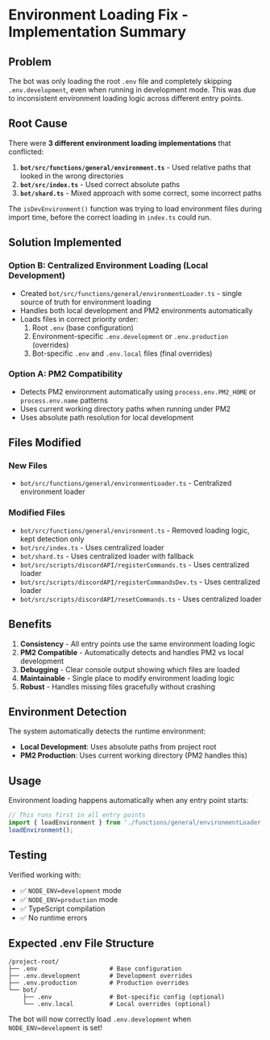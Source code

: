 # Environment Loading Fix - Implementation Summary

## Problem

The bot was only loading the root `.env` file and completely skipping `.env.development`, even when running in development mode. This was due to inconsistent environment loading logic across different entry points.

## Root Cause

There were **3 different environment loading implementations** that conflicted:

1. **`bot/src/functions/general/environment.ts`** - Used relative paths that looked in the wrong directories
2. **`bot/src/index.ts`** - Used correct absolute paths
3. **`bot/shard.ts`** - Mixed approach with some correct, some incorrect paths

The `isDevEnvironment()` function was trying to load environment files during import time, before the correct loading in `index.ts` could run.

## Solution Implemented

### Option B: Centralized Environment Loading (Local Development)

- Created `bot/src/functions/general/environmentLoader.ts` - single source of truth for environment loading
- Handles both local development and PM2 environments automatically
- Loads files in correct priority order:
  1. Root `.env` (base configuration)
  2. Environment-specific `.env.development` or `.env.production` (overrides)
  3. Bot-specific `.env` and `.env.local` files (final overrides)

### Option A: PM2 Compatibility

- Detects PM2 environment automatically using `process.env.PM2_HOME` or `process.env.name` patterns
- Uses current working directory paths when running under PM2
- Uses absolute path resolution for local development

## Files Modified

### New Files

- `bot/src/functions/general/environmentLoader.ts` - Centralized environment loader

### Modified Files

- `bot/src/functions/general/environment.ts` - Removed loading logic, kept detection only
- `bot/src/index.ts` - Uses centralized loader
- `bot/shard.ts` - Uses centralized loader with fallback
- `bot/src/scripts/discordAPI/registerCommands.ts` - Uses centralized loader
- `bot/src/scripts/discordAPI/registerCommandsDev.ts` - Uses centralized loader
- `bot/src/scripts/discordAPI/resetCommands.ts` - Uses centralized loader

## Benefits

1. **Consistency** - All entry points use the same environment loading logic
2. **PM2 Compatible** - Automatically detects and handles PM2 vs local development
3. **Debugging** - Clear console output showing which files are loaded
4. **Maintainable** - Single place to modify environment loading logic
5. **Robust** - Handles missing files gracefully without crashing

## Environment Detection

The system automatically detects the runtime environment:

- **Local Development**: Uses absolute paths from project root
- **PM2 Production**: Uses current working directory (PM2 handles this)

## Usage

Environment loading happens automatically when any entry point starts:

```javascript
// This runs first in all entry points
import { loadEnvironment } from './functions/general/environmentLoader.js';
loadEnvironment();
```

## Testing

Verified working with:

- ✅ `NODE_ENV=development` mode
- ✅ `NODE_ENV=production` mode
- ✅ TypeScript compilation
- ✅ No runtime errors

## Expected .env File Structure

```
/project-root/
├── .env                    # Base configuration
├── .env.development        # Development overrides
├── .env.production         # Production overrides
└── bot/
    ├── .env                # Bot-specific config (optional)
    └── .env.local          # Local overrides (optional)
```

The bot will now correctly load `.env.development` when `NODE_ENV=development` is set!
